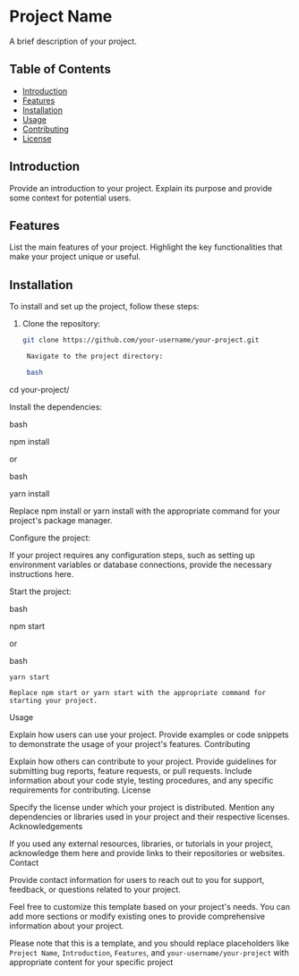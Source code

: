 # Project Name

A brief description of your project.

## Table of Contents

- [Introduction](#introduction)
- [Features](#features)
- [Installation](#installation)
- [Usage](#usage)
- [Contributing](#contributing)
- [License](#license)

## Introduction

Provide an introduction to your project. Explain its purpose and provide some context for potential users.

## Features

List the main features of your project. Highlight the key functionalities that make your project unique or useful.

## Installation

To install and set up the project, follow these steps:

1. Clone the repository:

   ```bash
   git clone https://github.com/your-username/your-project.git

    Navigate to the project directory:

    bash

cd your-project/

Install the dependencies:

bash

npm install

or

bash

yarn install

Replace npm install or yarn install with the appropriate command for your project's package manager.

Configure the project:

If your project requires any configuration steps, such as setting up environment variables or database connections, provide the necessary instructions here.

Start the project:

bash

npm start

or

bash

    yarn start

    Replace npm start or yarn start with the appropriate command for starting your project.

Usage

Explain how users can use your project. Provide examples or code snippets to demonstrate the usage of your project's features.
Contributing

Explain how others can contribute to your project. Provide guidelines for submitting bug reports, feature requests, or pull requests. Include information about your code style, testing procedures, and any specific requirements for contributing.
License

Specify the license under which your project is distributed. Mention any dependencies or libraries used in your project and their respective licenses.
Acknowledgements

If you used any external resources, libraries, or tutorials in your project, acknowledge them here and provide links to their repositories or websites.
Contact

Provide contact information for users to reach out to you for support, feedback, or questions related to your project.

Feel free to customize this template based on your project's needs. You can add more sections or modify existing ones to provide comprehensive information about your project.

Please note that this is a template, and you should replace placeholders like `Project Name`, `Introduction`, `Features`, and `your-username/your-project` with appropriate content for your specific project
